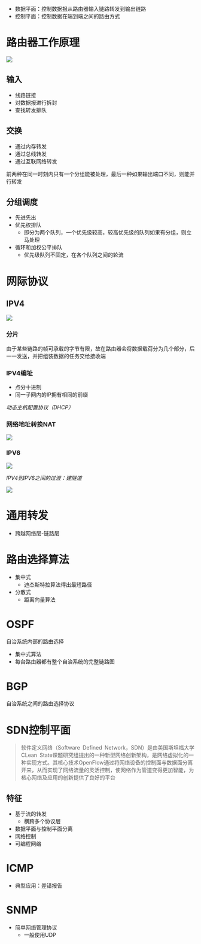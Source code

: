- 数据平面：控制数据报从路由器输入链路转发到输出链路
- 控制平面：控制数据在端到端之间的路由方式

# 路由器工作原理

![](https://images2015.cnblogs.com/blog/669116/201705/669116-20170521171407150-1287558581.jpg)

## 输入

- 线路链接
- 对数据报进行拆封
- 查找转发排队

## 交换

- 通过内存转发
- 通过总线转发
- 通过互联网络转发

前两种在同一时刻内只有一个分组能被处理，最后一种如果输出端口不同，则能并行转发

## 分组调度

- 先进先出
- 优先权排队
  - 即分为两个队列，一个优先级较高，较高优先级的队列如果有分组，则立马处理
- 循环和加权公平排队
  - 优先级队列不固定，在各个队列之间的轮流

# 网际协议

## IPV4 

![](https://img-my.csdn.net/uploads/201212/05/1354698013_5018.jpg)

### 分片

由于某些链路的帧可承载的字节有限，故在路由器会将数据载荷分为几个部分，后一一发送，并把组装数据的任务交给接收端

### IPV4编址

- 点分十进制
- 同一子网内的IP拥有相同的前缀

*动态主机配置协议（DHCP）*

### 网络地址转换NAT

![](https://www.cisco.com/c/dam/en/us/support/docs/ip/network-address-translation-nat/211269-NAT-in-VoIP-04.png)

### IPV6

![](https://huminxi.netlify.com/img/hufei/062018/ipv6-datagram-format.png)

*IPV4到IPV6之间的过渡：建隧道*

![](https://img-blog.csdn.net/20160109165935943)

# 通用转发

- 跨越网络层-链路层

# 路由选择算法

- 集中式
  - 迪杰斯特拉算法得出最短路径
- 分散式
  - 距离向量算法

# OSPF

自治系统内部的路由选择

- 集中式算法
- 每台路由器都有整个自治系统的完整链路图

# BGP

自治系统之间的路由选择协议

# SDN控制平面

>软件定义网络（Software Defined Network，SDN）是由美国斯坦福大学CLean State课题研究组提出的一种新型网络创新架构，是网络虚拟化的一种实现方式。其核心技术OpenFlow通过将网络设备的控制面与数据面分离开来，从而实现了网络流量的灵活控制，使网络作为管道变得更加智能，为核心网络及应用的创新提供了良好的平台

## 特征

- 基于流的转发
  - 横跨多个协议层
- 数据平面与控制平面分离
- 网络控制
- 可编程网络

# ICMP

- 典型应用：差错报告

# SNMP

- 简单网络管理协议
  - 一般使用UDP




